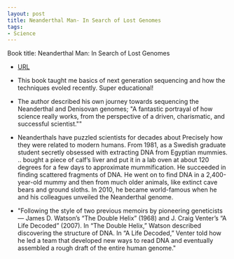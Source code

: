 ```yaml
---
layout: post
title: Neanderthal Man- In Search of Lost Genomes
tags:
- Science
---
```



Book title: Neanderthal Man: In Search of Lost Genomes

  
- [URL](https://www.amazon.com/Neanderthal-Man-Search-Lost-Genomes/dp/1511320117)

- This book taught me basics of next generation sequencing and how the techniques evoled recently. Super educational! 

- The author described his own journey towards sequencing the Neanderthal and Denisovan genomes;  "A fantastic portrayal of how science really works, from the perspective of a driven, charismatic, and successful scientist.""

- Neanderthals have puzzled scientists  for decades about Precisely how they were related to modern humans. From 1981, as a Swedish graduate student secretly obsessed with  extracting DNA from Egyptian mummies. .. bought a piece of calf’s liver and put it in a lab oven at about 120 degrees for a few days to approximate mummification. He succeeded in finding scattered fragments of DNA. He went on to find DNA in a 2,400-year-old mummy and then from much older animals, like extinct cave bears and ground sloths. In 2010, he became world-famous when he and his colleagues unveiled the Neanderthal genome.

- "Following the style of two previous memoirs by pioneering geneticists — James D. Watson’s “The Double Helix” (1968) and J. Craig Venter’s “A Life Decoded” (2007). In “The Double Helix,” Watson described discovering the structure of DNA. In “A Life Decoded,” Venter told how he led a team that developed new ways to read DNA and eventually assembled a rough draft of the entire human genome."